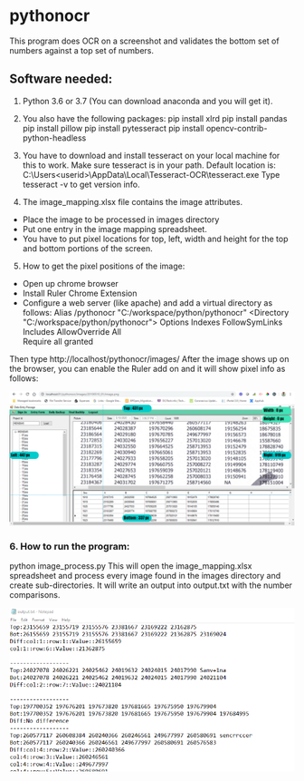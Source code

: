 # pythonocr

This program does OCR on a screenshot and validates the bottom set of numbers against a top set of numbers.

## Software needed:

1. Python 3.6 or 3.7 (You can download anaconda and you will get it).
2. You also have the following packages: 
pip install xlrd
pip install pandas
pip install pillow
pip install pytesseract
pip install opencv-contrib-python-headless

3. You have to download and install tesseract on your local machine for this to work.
Make sure tesseract is in your path. Default location is:
C:\Users\<userid>\AppData\Local\Tesseract-OCR\tesseract.exe
Type tesseract -v to get version info.

4. The image_mapping.xlsx file contains the image attributes.
- Place the image to be processed in images directory
- Put one entry in the image mapping spreadsheet.
- You have to put pixel locations for top, left, width and height for the top and bottom portions of the screen.

5. How to get the pixel positions of the image:
- Open up chrome browser
- Install Ruler Chrome Extension
- Configure a web server (like apache) and add a virtual directory as follows:
Alias /pythonocr "C:/workspace/python/pythonocr"
<Directory "C:/workspace/python/pythonocr">
    Options Indexes FollowSymLinks Includes
    AllowOverride All    
    Require all granted
</Directory>
Then type http://localhost/pythonocr/images/<imagename>
After the image shows up on the browser, you can enable the Ruler add on and it will show pixel info as follows:

![Using Ruler on an image](help/chrome.png "Using Ruler on an image")

### 6. How to run the program:
<cmd>python image_process.py
This will open the image_mapping.xlsx spreadsheet and process every image found in the images directory and create sub-directories.
It will write an output into output.txt with the number comparisons.

![Output](help/output.png "Output")